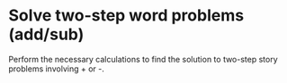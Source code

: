 # Solve two-step word problems (add/sub)

Perform the necessary calculations to find the solution to two-step story problems involving + or -.
